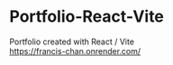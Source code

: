 # Portfolio-React-Vite
Portfolio created with React / Vite </br>
https://francis-chan.onrender.com/
